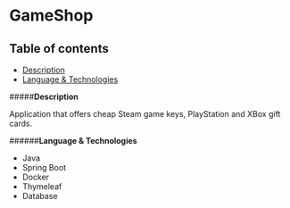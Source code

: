 # GameShop

## Table of contents

- [Description](#Description)
- [Language & Technologies](#Language&Technologies)


<a name="Description"/>

#####**Description**

Application that offers cheap Steam game keys, PlayStation and XBox gift cards.



<a name="Language&Technologies"/>

######**Language & Technologies**

- Java
- Spring Boot
- Docker
- Thymeleaf
- Database

